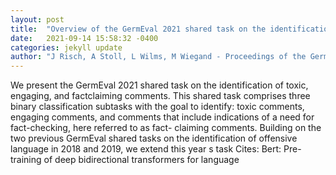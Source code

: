 ```yaml
---
layout: post
title:  "Overview of the GermEval 2021 shared task on the identification of toxic, engaging, and fact-claiming comments"
date:   2021-09-14 15:58:32 -0400
categories: jekyll update
author: "J Risch, A Stoll, L Wilms, M Wiegand - Proceedings of the GermEval, 2021"
---
```

We present the GermEval 2021 shared task on the identification of toxic, engaging, and factclaiming comments. This shared task comprises three binary classification subtasks with the goal to identify: toxic comments, engaging comments, and comments that include indications of a need for fact-checking, here referred to as fact- claiming comments. Building on the two previous GermEval shared tasks on the identification of offensive language in 2018 and 2019, we extend this year s task Cites: Bert: Pre-training of deep bidirectional transformers for language
